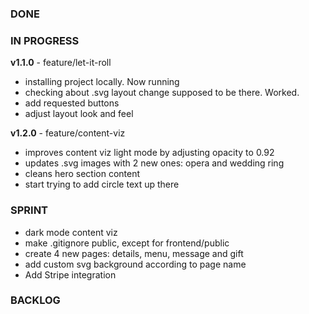 ### DONE

### IN PROGRESS
**v1.1.0** - feature/let-it-roll
- installing project locally. Now running
- checking about .svg layout change supposed to be there. Worked.
- add requested buttons
- adjust layout look and feel

**v1.2.0** - feature/content-viz
- improves content viz light mode by adjusting opacity to 0.92
- updates .svg images with 2 new ones: opera and wedding ring
- cleans hero section content
- start trying to add circle text up there

### SPRINT
- dark mode content viz
- make .gitignore public, except for frontend/public
- create 4 new pages: details, menu, message and gift
- add custom svg background according to page name
- Add Stripe integration

### BACKLOG
